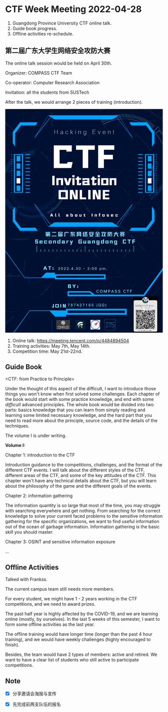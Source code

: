 # CTF Week Meeting 2022-04-28

1. Guangdong Province University CTF online talk.
1. Guide book progress.
1. Offline activities re-schedule.

## 第二届广东大学生网络安全攻防大赛

The online talk session would be held on April 30th.

Organizer: COMPASS CTF Team

Co-operator: Computer Research Association

Invitation: all the students from SUSTech

After the talk, we would arrange 2 pieces of training (introduction).

![img](../assets/2nd_Guangdong_Hacking.png)

1. Online talk: https://meeting.tencent.com/p/4484894504
2. Training activities: May 7th, May 14th.
3. Competition time: May 21st-22nd.

## Guide Book

<CTF: from Practice to Principle>

Under the thought of this aspect of the difficult, I want to introduce those things you won't know when first solved some challenges. Each chapter of the book would start with some practice knowledge, and end with some *difficult* advanced principles. The whole book would be divided into two parts: basics knowledge that you can learn from simply reading and learning some limited necessary knowledge, and the hard part that you need to read more about the principle, source code, and the details of the techniques.

The volume I is under writing.

**Volume I:**

Chapter 1: introduction to the CTF

Introduction guidance to the competitions, challenges, and the format of the different CTF events. I will talk about the different styles of the CTF, different areas of the CTF, and some of the key attitudes of the CTF. This chapter won't have any technical details about the CTF, but you will learn about the philosophy of the game and the different goals of the events.

Chapter 2: information gathering

The information quantity is so large that most of the time, you may struggle with searching everywhere and get nothing. From searching for the correct knowledge to solve your current faced problems to the sensitive information gathering for the specific organizations, we want to find useful information out of the ocean of garbage information. Information gathering is the basic skill you should master.

Chapter 3: OSINT and sensitive information exposure

...

## Offline Activities

Talked with Frankss.

The current campus team still needs more members.

For every student, we might have 1 - 2 years working in the CTF competitions, and we need to award prizes.

The past half year is highly affected by the COVID-19, and we are learning online (mostly, by ourselves). In the last 5 weeks of this semester, I want to form some offline activities as the last year.

The offline training would have longer time (longer than the past 4 hour training), and we would have weekly challenges (highly encouraged to finish).

Besides, the team would have 2 types of members: active and retired. We want to have a clear list of students who still active to participate competitions.

## Note

- [x] 分享邀请会海报与宣传
- [x] 先完成前两支队伍的报名

